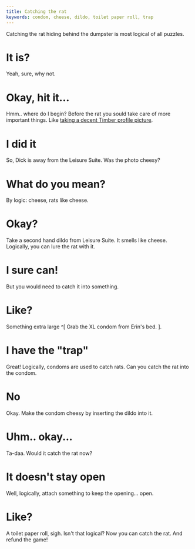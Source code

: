 ```yaml
---
title: Catching the rat
keywords: condom, cheese, dildo, toilet paper roll, trap
---
```


Catching the rat hiding behind the dumpster is most logical of all puzzles.

# It is?
Yeah, sure, why not.

# Okay, hit it...
Hmm.. where do I begin? Before the rat you sould take care of more important things. Like [taking a decent Timber profile picture](/130-dick/010-photoshoot/index.md).

# I did it
So, Dick is away from the Leisure Suite. Was the photo cheesy?

# What do you mean?
By logic: cheese, rats like cheese.

# Okay?
Take a second hand dildo from Leisure Suite. It smells like cheese. Logically, you can lure the rat with it.

# I sure can!
But you would need to catch it into something.

# Like?
Something extra large ^[ Grab the XL condom from Erin's bed. ].

# I have the "trap"
Great! Logically, condoms are used to catch rats. Can you catch the rat into the condom.

# No
Okay. Make the condom cheesy by inserting the dildo into it.

# Uhm.. okay...
Ta-daa. Would it catch the rat now?

# It doesn't stay open
Well, logically, attach something to keep the opening... open.

# Like?
A toilet paper roll, sigh. Isn't that logical? Now you can catch the rat. And refund the game!
